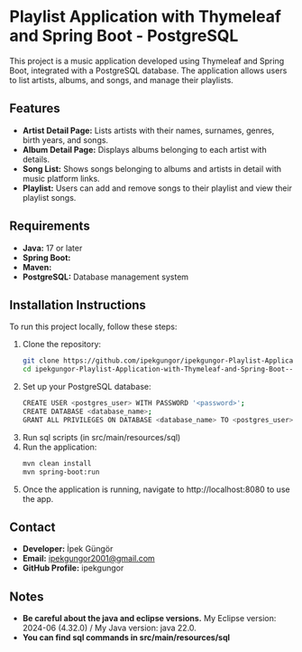# Playlist Application with Thymeleaf and Spring Boot - PostgreSQL

This project is a music application developed using Thymeleaf and Spring Boot, integrated with a PostgreSQL database. The application allows users to list artists, albums, and songs, and manage their playlists.

## Features

- **Artist Detail Page:** Lists artists with their names, surnames, genres, birth years, and songs.
- **Album Detail Page:** Displays albums belonging to each artist with details.
- **Song List:** Shows songs belonging to albums and artists in detail with music platform links.
- **Playlist:** Users can add and remove songs to their playlist and view their playlist songs.

## Requirements

- **Java:** 17 or later
- **Spring Boot:**
- **Maven:** 
- **PostgreSQL:** Database management system

## Installation Instructions

To run this project locally, follow these steps:

1. Clone the repository:
   ```bash
   git clone https://github.com/ipekgungor/ipekgungor-Playlist-Application-with-Thymeleaf-and-Spring-Boot---PostgreSQL.git
   cd ipekgungor-Playlist-Application-with-Thymeleaf-and-Spring-Boot---PostgreSQL.git
   
2. Set up your PostgreSQL database:
   ```bash
   CREATE USER <postgres_user> WITH PASSWORD '<password>';
   CREATE DATABASE <database_name>;
   GRANT ALL PRIVILEGES ON DATABASE <database_name> TO <postgres_user>;
3. Run sql scripts (in src/main/resources/sql)
4. Run the application:
   ```bash
   mvn clean install
   mvn spring-boot:run
5. Once the application is running, navigate to http://localhost:8080 to use the app.


## Contact
- **Developer:** İpek Güngör
- **Email:** ipekgungor2001@gmail.com
- **GitHub Profile:** ipekgungor

## Notes
- **Be careful about the java and eclipse versions.** My Eclipse version: 2024-06 (4.32.0) / My Java version: java 22.0.
- **You can find sql commands in src/main/resources/sql** 

